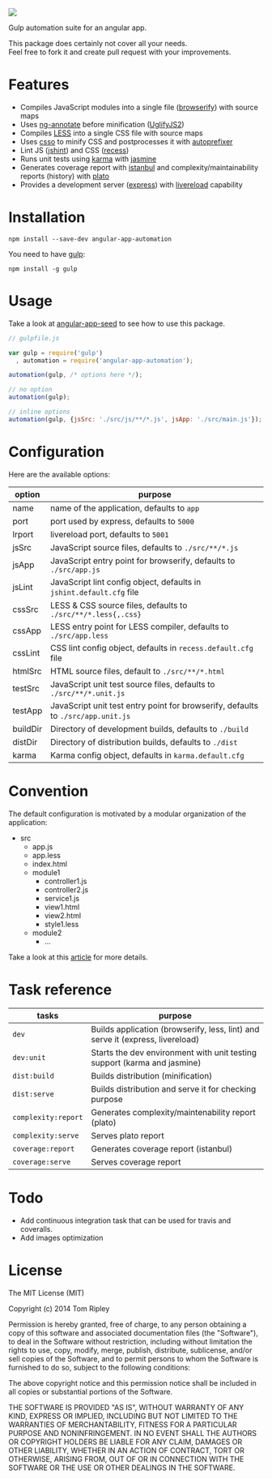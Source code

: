 ![](https://raw.githubusercontent.com/tom-ripley/angular-app-automation/master/resources/icon.png)

Gulp automation suite for an angular app.

This package does certainly not cover all your needs.  
Feel free to fork it and create pull request with your improvements.

# Features

- Compiles JavaScript modules into a single file ([browserify](http://browserify.org/)) with source maps
- Uses [ng-annotate](https://github.com/olov/ng-annotate) before minification ([UglifyJS2](https://github.com/mishoo/UglifyJS2))
- Compiles [LESS](http://lesscss.org/) into a single CSS file with source maps
- Uses [csso](https://github.com/css/csso) to minify CSS and postprocesses it with [autoprefixer](https://github.com/postcss/autoprefixer)
- Lint JS ([jshint](http://www.jshint.com/)) and CSS ([recess](http://twitter.github.io/recess/))
- Runs unit tests using [karma](http://karma-runner.github.io/) with [jasmine](http://jasmine.github.io/)
- Generates coverage report with [istanbul](https://github.com/gotwarlost/istanbul) and complexity/maintainability reports (history) with [plato](https://github.com/es-analysis/plato)
- Provides a development server ([express](http://expressjs.com/)) with [livereload](http://livereload.com/) capability

# Installation

```shell
npm install --save-dev angular-app-automation
```

You need to have [gulp](http://gulpjs.com/):
```shell
npm install -g gulp
```

# Usage

Take a look at [angular-app-seed](https://github.com/tom-ripley/angular-app-seed) to see how to use this package.

```javascript
// gulpfile.js

var gulp = require('gulp')
  , automation = require('angular-app-automation');

automation(gulp, /* options here */);

// no option
automation(gulp);

// inline options
automation(gulp, {jsSrc: './src/js/**/*.js', jsApp: './src/main.js'});
```

# Configuration

Here are the available options:

option|purpose
---|---
name|name of the application, defaults to `app`
port|port used by express, defaults to `5000`
lrport|livereload port, defaults to `5001`
jsSrc|JavaScript source files, defaults to `./src/**/*.js`
jsApp|JavaScript entry point for browserify, defaults to `./src/app.js`
jsLint|JavaScript lint config object, defaults in `jshint.default.cfg` file
cssSrc|LESS & CSS source files, defaults to `./src/**/*.less{,.css}`
cssApp|LESS entry point for LESS compiler, defaults to `./src/app.less`
cssLint|CSS lint config object, defaults in `recess.default.cfg` file
htmlSrc|HTML source files, default to `./src/**/*.html`
testSrc|JavaScript unit test source files, defaults to `./src/**/*.unit.js`
testApp|JavaScript unit test entry point for browserify, defaults to `./src/app.unit.js`
buildDir|Directory of development builds, defaults to `./build`
distDir|Directory of distribution builds, defaults to `./dist`
karma|Karma config object, defaults in `karma.default.cfg`

# Convention

The default configuration is motivated by a modular organization of the application:
- src
  - app.js
  - app.less
  - index.html
  - module1
    - controller1.js
    - controller2.js
    - service1.js
    - view1.html
    - view2.html
    - style1.less
  - module2
    - ...

Take a look at this [article](https://docs.google.com/document/d/1XXMvReO8-Awi1EZXAXS4PzDzdNvV6pGcuaF4Q9821Es/pub) for more details.

# Task reference

tasks|purpose
---|---
`dev`|Builds application (browserify, less, lint) and serve it (express, livereload)
`dev:unit`|Starts the dev environment with unit testing support (karma and jasmine)
`dist:build`|Builds distribution (minification)
`dist:serve`|Builds distribution and serve it for checking purpose
`complexity:report`|Generates complexity/maintenability report (plato)
`complexity:serve`|Serves plato report
`coverage:report`|Generates coverage report (istanbul)
`coverage:serve`|Serves coverage report

# Todo

- Add continuous integration task that can be used for travis and coveralls.
- Add images optimization

# License

The MIT License (MIT)

Copyright (c) 2014 Tom Ripley

Permission is hereby granted, free of charge, to any person obtaining a copy
of this software and associated documentation files (the "Software"), to deal
in the Software without restriction, including without limitation the rights
to use, copy, modify, merge, publish, distribute, sublicense, and/or sell
copies of the Software, and to permit persons to whom the Software is
furnished to do so, subject to the following conditions:

The above copyright notice and this permission notice shall be included in all
copies or substantial portions of the Software.

THE SOFTWARE IS PROVIDED "AS IS", WITHOUT WARRANTY OF ANY KIND, EXPRESS OR
IMPLIED, INCLUDING BUT NOT LIMITED TO THE WARRANTIES OF MERCHANTABILITY,
FITNESS FOR A PARTICULAR PURPOSE AND NONINFRINGEMENT. IN NO EVENT SHALL THE
AUTHORS OR COPYRIGHT HOLDERS BE LIABLE FOR ANY CLAIM, DAMAGES OR OTHER
LIABILITY, WHETHER IN AN ACTION OF CONTRACT, TORT OR OTHERWISE, ARISING FROM,
OUT OF OR IN CONNECTION WITH THE SOFTWARE OR THE USE OR OTHER DEALINGS IN THE
SOFTWARE.
